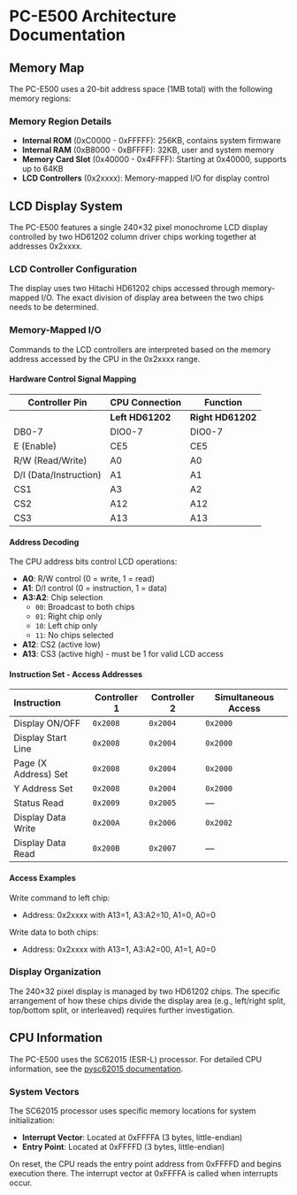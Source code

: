 # PC-E500 Architecture Documentation

## Memory Map

The PC-E500 uses a 20-bit address space (1MB total) with the following memory regions:

### Memory Region Details

- **Internal ROM** (0xC0000 - 0xFFFFF): 256KB, contains system firmware
- **Internal RAM** (0xB8000 - 0xBFFFF): 32KB, user and system memory
- **Memory Card Slot** (0x40000 - 0x4FFFF): Starting at 0x40000, supports up to 64KB
- **LCD Controllers** (0x2xxxx): Memory-mapped I/O for display control

## LCD Display System

The PC-E500 features a single 240×32 pixel monochrome LCD display controlled by two HD61202 column driver chips working together at addresses 0x2xxxx.

### LCD Controller Configuration

The display uses two Hitachi HD61202 chips accessed through memory-mapped I/O. The exact division of display area between the two chips needs to be determined.

### Memory-Mapped I/O

Commands to the LCD controllers are interpreted based on the memory address accessed by the CPU in the 0x2xxxx range.

#### Hardware Control Signal Mapping

| Controller Pin | CPU Connection | Function |
|---------------|----------------|----------|
| | **Left HD61202** | **Right HD61202** | |
| DB0-7 | DIO0-7 | DIO0-7 | Data bus, three-state I/O common terminal |
| E (Enable) | CE5 | CE5 | At write (R/W = low): Data latched at falling edge of E<br>At read (R/W = high): Data appears while E is high |
| R/W (Read/Write) | A0 | A0 | R/W = High: Data read mode<br>R/W = Low: Data write mode |
| D/I (Data/Instruction) | A1 | A1 | D/I = High: DB0-7 is display data<br>D/I = Low: DB0-7 is display control data |
| CS1 | A3 | A2 | Active Low |
| CS2 | A12 | A12 | Active Low |
| CS3 | A13 | A13 | Active High |

#### Address Decoding

The CPU address bits control LCD operations:
- **A0**: R/W control (0 = write, 1 = read)
- **A1**: D/I control (0 = instruction, 1 = data)
- **A3:A2**: Chip selection
  - `00`: Broadcast to both chips
  - `01`: Right chip only
  - `10`: Left chip only
  - `11`: No chips selected
- **A12**: CS2 (active low)
- **A13**: CS3 (active high) - must be 1 for valid LCD access

#### Instruction Set - Access Addresses

| Instruction | Controller 1 | Controller 2 | Simultaneous Access |
| :---- | ----- | ----- | ----- |
| Display ON/OFF | `0x2008` | `0x2004`  | `0x2000` |
| Display Start Line | `0x2008` | `0x2004` | `0x2000` |
| Page (X Address) Set | `0x2008` | `0x2004` | `0x2000` |
| Y Address Set | `0x2008` | `0x2004` | `0x2000` |
| Status Read | `0x2009` | `0x2005` | — |
| Display Data Write | `0x200A` | `0x2006` | `0x2002` |
| Display Data Read | `0x200B` | `0x2007` | — |

#### Access Examples

Write command to left chip:
- Address: 0x2xxxx with A13=1, A3:A2=10, A1=0, A0=0

Write data to both chips:
- Address: 0x2xxxx with A13=1, A3:A2=00, A1=1, A0=0

### Display Organization

The 240×32 pixel display is managed by two HD61202 chips. The specific arrangement of how these chips divide the display area (e.g., left/right split, top/bottom split, or interleaved) requires further investigation.

## CPU Information

The PC-E500 uses the SC62015 (ESR-L) processor. For detailed CPU information, see the [pysc62015 documentation](../sc62015/pysc62015/).

### System Vectors

The SC62015 processor uses specific memory locations for system initialization:

- **Interrupt Vector**: Located at 0xFFFFA (3 bytes, little-endian)
- **Entry Point**: Located at 0xFFFFD (3 bytes, little-endian)

On reset, the CPU reads the entry point address from 0xFFFFD and begins execution there. The interrupt vector at 0xFFFFA is called when interrupts occur.
